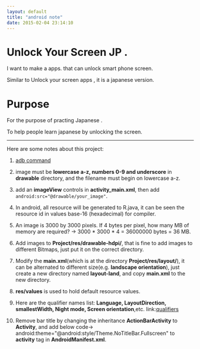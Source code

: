 ```yaml
---
layout: default
title: "android note"
date: 2015-02-04 23:14:10
---
```


# Unlock Your Screen JP .

I want to make a apps. that can unlock smart phone screen.

Similar to Unlock your screen apps , it is a japanese version.

# Purpose

For the purpose of practing Japanese .

To help people learn japanese by unlocking the screen.

---

Here are some notes about this project:

1. [adb command](http://style77125tech.pixnet.net/blog/post/17556680-%5Bandroid%5D-%E4%BD%BF%E7%94%A8adb%E6%8C%87%E4%BB%A4)

2. image must be **lowercase a-z, numbers 0-9 and underscore** in **drawable** directory, and the filename must begin on lowercase a-z.

3. add an **imageView** controls in **activity_main.xml**, then add `android:src="@drawable/your_image"`. 

4. In android, all resource will be generated to R.java, it can be seen the resource id in values base-16 (hexadecimal) for compiler.

5. An image is 3000 by 3000 pixels. If 4 bytes per pixel, how many MB of memory are required? -> 3000 * 3000 * 4 = 36000000 bytes = 36 MB.

6. Add images to **Project/res/drawable-hdpi/**, that is fine to add images to different Bitmaps, just put it on the correct directory. 

7. Modify the **main.xml**(which is at the directory **Project/res/layout/**), it can be alternated to different size(e.g. **landscape orientation**), just create a new directory named **layout-land**, and copy **main.xml** to the new directory.

8. **res/values** is used to hold default resource values.

9. Here are the qualifier names list: **Language, LayoutDirection, smallestWidth, Night mode, Screen orientation**,etc. link:[qualifiers](http://developer.android.com/guide/topics/resources/providing-resources.html)

10. Remove bar title by changing the inheritance **ActionBarActivity** to **Activity**, and add below code->    android:theme="@android:style/Theme.NoTitleBar.Fullscreen"    to **activity** tag in **AndroidManifest.xml**.
